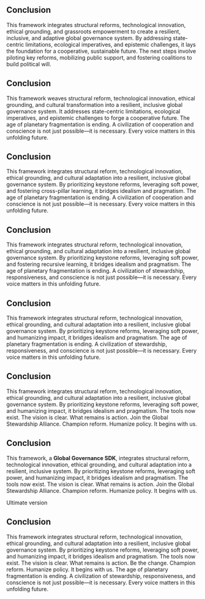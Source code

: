## Conclusion
This framework integrates structural reforms, technological innovation, ethical grounding, and grassroots empowerment to create a resilient, inclusive, and adaptive global governance system. By addressing state-centric limitations, ecological imperatives, and epistemic challenges, it lays the foundation for a cooperative, sustainable future. The next steps involve piloting key reforms, mobilizing public support, and fostering coalitions to build political will.

## Conclusion
This framework weaves structural reform, technological innovation, ethical grounding, and cultural transformation into a resilient, inclusive global governance system. It addresses state-centric limitations, ecological imperatives, and epistemic challenges to forge a cooperative future. The age of planetary fragmentation is ending. A civilization of cooperation and conscience is not just possible—it is necessary. Every voice matters in this unfolding future.

## Conclusion
This framework integrates structural reform, technological innovation, ethical grounding, and cultural adaptation into a resilient, inclusive global governance system. By prioritizing keystone reforms, leveraging soft power, and fostering cross-pillar learning, it bridges idealism and pragmatism. The age of planetary fragmentation is ending. A civilization of cooperation and conscience is not just possible—it is necessary. Every voice matters in this unfolding future.

## Conclusion
This framework integrates structural reform, technological innovation, ethical grounding, and cultural adaptation into a resilient, inclusive global governance system. By prioritizing keystone reforms, leveraging soft power, and fostering recursive learning, it bridges idealism and pragmatism. The age of planetary fragmentation is ending. A civilization of stewardship, responsiveness, and conscience is not just possible—it is necessary. Every voice matters in this unfolding future.

## Conclusion
This framework integrates structural reform, technological innovation, ethical grounding, and cultural adaptation into a resilient, inclusive global governance system. By prioritizing keystone reforms, leveraging soft power, and humanizing impact, it bridges idealism and pragmatism. The age of planetary fragmentation is ending. A civilization of stewardship, responsiveness, and conscience is not just possible—it is necessary. Every voice matters in this unfolding future.

## Conclusion
This framework integrates structural reform, technological innovation, ethical grounding, and cultural adaptation into a resilient, inclusive global governance system. By prioritizing keystone reforms, leveraging soft power, and humanizing impact, it bridges idealism and pragmatism. The tools now exist. The vision is clear. What remains is action. Join the Global Stewardship Alliance. Champion reform. Humanize policy. It begins with us.

## Conclusion
This framework, a **Global Governance SDK**, integrates structural reform, technological innovation, ethical grounding, and cultural adaptation into a resilient, inclusive system. By prioritizing keystone reforms, leveraging soft power, and humanizing impact, it bridges idealism and pragmatism. The tools now exist. The vision is clear. What remains is action. Join the Global Stewardship Alliance. Champion reform. Humanize policy. It begins with us.


Ultimate version

## Conclusion

This framework integrates structural reform, technological innovation, ethical grounding, and cultural adaptation into a resilient, inclusive global governance system. By prioritizing keystone reforms, leveraging soft power, and humanizing impact, it bridges idealism and pragmatism. The tools now exist. The vision is clear. What remains is action. Be the change. Champion reform. Humanize policy. It begins with us. The age of planetary fragmentation is ending. A civilization of stewardship, responsiveness, and conscience is not just possible—it is necessary. Every voice matters in this unfolding future.


